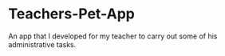 Teachers-Pet-App
================
An app that I developed for my teacher to carry out some of his administrative tasks.
